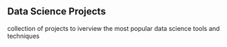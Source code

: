 ## Data Science Projects

collection of projects to iverview the most popular data science tools and techniques 
 



